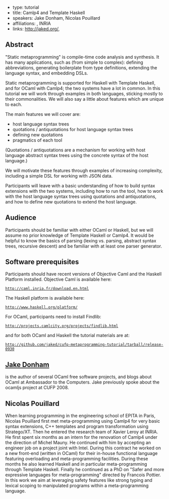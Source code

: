 - type: tutorial
- title: Camlp4 and Template Haskell
- speakers: Jake Donham, Nicolas Pouillard
- affiliations: , INRIA
- links: http://jaked.org/, 


## Abstract
"Static metaprogramming" is compile-time code analysis and
synthesis. It has many applications, such as \(from simple to complex\):
defining abbreviations, generating boilerplate from type definitions,
extending the language syntax, and embedding DSLs.

Static metaprogramming is supported for Haskell with Template Haskell,
and for OCaml with Camlp4; the two systems have a lot in common. In
this tutorial we will work through examples in both languages,
sticking mostly to their commonalities. We will also say a little
about features which are unique to each.

The main features we will cover are:

- host language syntax trees
- quotations / antiquotations for host language syntax trees
- defining new quotations
- pragmatics of each tool

\(Quotations / antiquotations are a mechanism for working with host
language abstract syntax trees using the concrete syntax of the host
language.\)

We will motivate these features through examples of increasing
complexity, including a simple DSL for working with JSON data.

Participants will leave with a basic understanding of how to build
syntax extensions with the two systems, including how to run the tool,
how to work with the host language syntax trees using quotations and
antiquotations, and how to define new quotations to extend the host
language.

## Audience
Participants should be familiar with either OCaml or Haskell, but we
will assume no prior knowledge of Template Haskell or Camlp4\. It would
be helpful to know the basics of parsing \(lexing vs. parsing, abstract
syntax trees, recursive descent\) and be familiar with at least one
parser generator.

## Software prerequisites
Participants should have recent versions of Objective Caml and the
Haskell Platform installed.  Objective Caml is available here:

[`http://caml.inria.fr/download.en.html`](http://caml.inria.fr/download.en.html)

The Haskell platform is available here:

[`http://www.haskell.org/platform/`](http://www.haskell.org/platform/)

For OCaml, participants need to
install Findlib:

[`http://projects.camlcity.org/projects/findlib.html`](http://projects.camlcity.org/projects/findlib.html)

and for both OCaml and Haskell the tutorial materials are at:

[`http://github.com/jaked/cufp-metaprogramming-tutorial/tarball/release-0930`](http://github.com/jaked/cufp-metaprogramming-tutorial/tarball/release-0930)

## [Jake Donham](http://jaked.org/)
is the author of several OCaml free
software projects, and blogs about OCaml at Ambassador to the
Computers. Jake previously spoke about the ocamljs project at CUFP
2008.

## Nicolas Pouillard
When learning programming in the engineering school of EPITA in Paris,
Nicolas Pouillard first met meta-programming using Camlp4 for very
basic syntax extensions, C++ templates and program transformation
using Stratego/XT.  Then he entered the research team of Xavier Leroy
at INRIA. He first spent six months as an intern for the renovation of
Camlp4 under the direction of Michel Mauny.  He continued with him by
accepting an engineer job on a project joint with Intel.  During this
contract he worked on a new front-end \(written in OCaml\) for their
in-house functional language featuring overloading and
meta-programming facilities.  During these months he also learned
Haskell and in particular meta-programming through Template Haskell.
Finally he continued as a PhD on "Safer and more expressive languages
for meta-programming" directed by Francois Pottier.  In this work we
aim at leveraging safety features like strong typing and lexical
scoping to manipulated programs within a meta-programming language.
